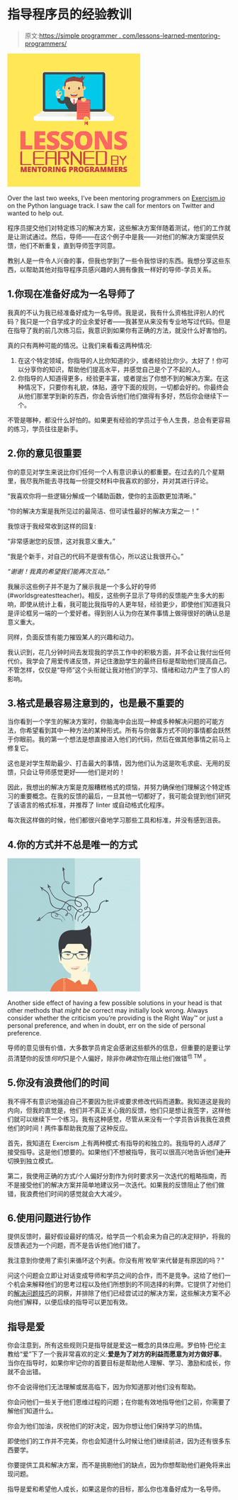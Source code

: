 # 指导程序员的经验教训

> 原文:[https://simple programmer . com/lessons-learned-mentoring-programmers/](https://simpleprogrammer.com/lessons-learned-mentoring-programmers/)

![](img/cbc4f1b8ebb117d1ab207632d25d0db2.png)

Over the last two weeks, I’ve been mentoring programmers on [Exercism.io](https://exercism.io) on the Python language track. I saw the call for mentors on Twitter and wanted to help out.

程序员提交他们对特定练习的解决方案，这些解决方案伴随着测试，他们的工作就是让测试通过。然后，导师——在这个例子中是我——对他们的解决方案提供反馈，他们不断重复，直到导师签字同意。

教别人是一件令人兴奋的事，但我也学到了一些令我惊讶的东西。我想分享这些东西，以帮助其他对指导程序员感兴趣的人拥有像我一样好的导师-学员关系。

## 1.你现在准备好成为一名导师了

我真的不认为我已经准备好成为一名导师。我是说，我有什么资格批评别人的代码？我只是一个自学成才的业余爱好者——我甚至从来没有专业地写过代码。但是在指导了我的前几次练习后，我意识到如果你有正确的方法，就没什么好害怕的。

真的只有两种可能的情况。让我们来看看这两种情况:

1.  在这个特定领域，你指导的人比你知道的少，或者经验比你少。太好了！你可以分享你的知识，帮助他们提高水平，并感觉自己是个了不起的人。
2.  你指导的人知道得更多，经验更丰富，或者提出了你想不到的解决方案。在这种情况下，只要你有礼貌，体贴，遵守下面的规则，一切都会好的。你最终会从他们那里学到新的东西，你会告诉他们他们做得有多好，然后你会继续下一个。

不管是哪种，都没什么好怕的。如果更有经验的学员过于令人生畏，总会有更容易的练习，学员往往是新手。

## 2.你的意见很重要

你的意见对学生来说比你们任何一个人有意识承认的都重要。在过去的几个星期里，我尽我所能去寻找每一份提交材料中我喜欢的部分，并对其进行评论。

“我喜欢你将一些逻辑分解成一个辅助函数，使你的主函数更加清晰。”

“你的解决方案是我所见过的最简洁、但可读性最好的解决方案之一！”

我惊讶于我经常收到这样的回复:

“非常感谢您的反馈，这对我意义重大。”

“我是个新手，对自己的代码不是很有信心，所以这让我很开心。”

*“谢谢！我真的希望我们能再次互动。”*

我展示这些例子并不是为了展示我是一个多么好的导师(#worldsgreatestteacher)。相反，这些例子显示了导师的反馈能产生多大的影响，即使从统计上看，我可能比我指导的人更年轻，经验更少，即使他们知道我只是评论框另一端的一个爱好者。得到别人认为你在某件事情上做得很好的确认总是意义重大。

同样，负面反馈有能力摧毁某人的兴趣和动力。

我认识到，花几分钟时间去发现我的学员工作中的积极方面，并不会让我付出任何代价。我学会了用爱传递反馈，并记住激励学生的最终目标是帮助他们提高自己。不管怎样，仅仅是“导师”这个头衔就让我对他们的学习、情绪和动力产生了惊人的影响。

## 3.格式是最容易注意到的，也是最不重要的

当你看到一个学生的解决方案时，你脑海中会出现一种或多种解决问题的可能方法，你希望看到其中一种方法的某种形式。所有与你做事方式不同的事情都会跃然于你眼前。我的第一个想法是想直接进入他们的代码，然后在做其他事情之前马上修复它。

这也是对学生帮助最少、打击最大的事情，因为他们认为这是吹毛求疵、无用的反馈，只会让导师感觉更好——他们是对的！

因此，我想出的解决方案是克服糟糕格式的烦恼，并努力确保他们理解这个特定练习的重要概念。在我的反馈的最后，一旦其他一切都好了，我可能会提到他们研究了该语言的格式标准，并推荐了 linter 或自动格式化程序。

每次我这样做的时候，他们都很兴奋地学习那些工具和标准，并没有感到沮丧。

## 4.你的方式并不总是唯一的方式

![](img/9a68b439329f71ce9ab27a101300c6f3.png)

Another side effect of having a few possible solutions in your head is that other methods that *might be* correct may initially look wrong. Always consider whether the criticism you’re providing is the Right Way™ or just a personal preference, and when in doubt, err on the side of personal preference.

导师的意见很有价值，大多数学员肯定会感谢这些额外的信息，但重要的是要让学员清楚你的反馈*何时*只是个人偏好，除非你*确定*你在阻止他们做错<sup>也 TM</sup> 。

## 5.你没有浪费他们的时间

我不得不有意识地强迫自己不要因为批评或要求修改代码而道歉。我知道这是我的内向，但我的直觉是，他们并不真正关心我的反馈，他们只是想让我签字，这样他们就可以继续下一个练习。我有这种感觉，尽管从来没有一个学员告诉我我在浪费他们的时间！两件事帮助我克服了这种反应。

首先，我知道在 Exercism 上有两种模式:有指导的和独立的。我指导的人*选择了*接受指导。这是他们想要的。如果他们不想被指导，我可以很高兴地告诉他们~~走开~~切换到独立模式。

第二，我使用正确的方式/个人偏好分割作为何时要求另一次迭代的粗略指南，而不是接受他们的解决方案并简单地建议另一次迭代。如果我的反馈阻止了他们做错，我浪费他们时间的感觉就会大大减少。

## 6.使用问题进行协作

提供反馈时，最好假设最好的情况，给学员一个机会来为自己的决定辩护，将我的反馈表述为一个问题，而不是告诉他们他们错了。

我注意到你使用了索引来循环这个列表。你没有用‘枚举’来代替是有原因的吗？”

问这个问题会立即让对话变成导师和学员之间的合作，而不是竞争。这给了他们一个机会来解释他们的思考过程以及他们所想到的不同选择的利弊。它提供了对他们的[解决问题技巧](https://simpleprogrammer.com/coding-problem-solving-skills/)的洞察，并排除了他们已经尝试过的解决方案，这些解决方案不必向他们解释，以便后续的指导可以更加有效。

## 指导是爱

你会注意到，所有这些规则只是指导就是爱这一概念的具体应用。罗伯特·巴伦主教给“爱”下了一个我非常喜欢的定义:**爱是为了对方的利益而愿意为对方做好事**。当你在指导时，如果你牢记你的首要目标是帮助他人理解、学习、激励和成长，你就不会出错。

你不会说得他们无法理解或居高临下，因为你知道那对他们没有帮助。

你会问他们一些关于他们思维过程的问题；在你能有效地指导他们之前，你需要了解他们知道什么。

你会为他们加油，庆祝他们的好决定，因为你想让他们保持学习的热情。

即使他们的工作并不完美，你也会知道什么时候让他们继续前进，因为还有很多东西要学。

你要提供工具和解决方案，而不是挑剔他们的缺点，因为你想帮助他们避免将来出现问题。

指导是爱和希望他人成长，如果这是你的目标，那么你也准备好成为一名导师。